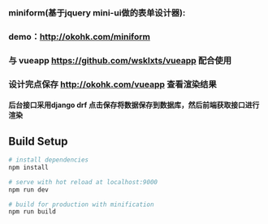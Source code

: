 


### miniform(基于jquery mini-ui做的表单设计器):
### demo：http://okohk.com/miniform <br /> 
### 与 vueapp https://github.com/wsklxts/vueapp 配合使用
### 设计完点保存 http://okohk.com/vueapp 查看渲染结果 <br /> 
#### 后台接口采用django drf 点击保存将数据保存到数据库，然后前端获取接口进行渲染




## Build Setup

``` bash
# install dependencies
npm install

# serve with hot reload at localhost:9000
npm run dev

# build for production with minification
npm run build
